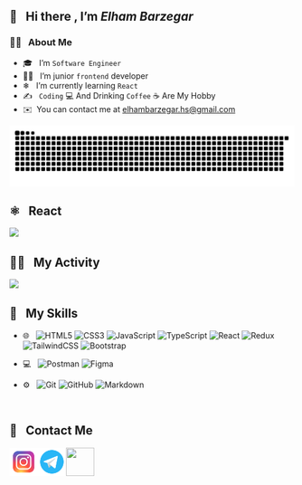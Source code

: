 ## 🙌 &nbsp;  Hi there , I’m   *Elham* *Barzegar* 


<h3>👨‍💻 &nbsp; About Me</h3>

- 🎓 &nbsp; I’m `Software Engineer`
- 👩🏻 &nbsp; I’m junior `frontend` developer
- ❄ &nbsp; I’m currently learning `React`
- ✍️ &nbsp; `Coding` 💻 And Drinking `Coffee` ☕ Are My Hobby
- ✉️  You can contact me at [elhambarzegar.hs@gmail.com](mailto:elhambarzegar.hs@gmail.com)



<img align="center" src="https://raw.githubusercontent.com/imrrobat/imrrobat/d1b244e170d2b75fdda3efd499eaaf163f7a617c/images/github-contribution-grid-snake.svg"/>

<br/>

  ## ⚛ &nbsp; React 

<img src="https://sariasan.com/wp-content/uploads/2021/02/word-image-16.jpeg"/>

  <br/>

## 👩‍💻 &nbsp; My Activity 
<img src="https://github-readme-stats.vercel.app/api?username=elham-barzegar&show_icons=true&theme=radical"/>

  <br/>
  
## 💪 &nbsp; My Skills 

- 🌐 &nbsp;
![HTML5](https://img.shields.io/badge/html5-%23E34F26.svg?style=for-the-badge&logo=html5&logoColor=white)
![CSS3](https://img.shields.io/badge/css3-%231572B6.svg?style=for-the-badge&logo=css3&logoColor=white)
![JavaScript](https://img.shields.io/badge/javascript-%23323330.svg?style=for-the-badge&logo=javascript&logoColor=%23F7DF1E)
![TypeScript](https://img.shields.io/badge/typescript-%23007ACC.svg?style=for-the-badge&logo=typescript&logoColor=white) 
![React](https://img.shields.io/badge/react-%2320232a.svg?style=for-the-badge&logo=react&logoColor=%2361DAFB) 
![Redux](https://img.shields.io/badge/redux-%23593d88.svg?style=for-the-badge&logo=redux&logoColor=white) 
![TailwindCSS](https://img.shields.io/badge/tailwindcss-%2338B2AC.svg?style=for-the-badge&logo=tailwind-css&logoColor=white)
![Bootstrap](https://img.shields.io/badge/-Bootstrap-333333?style=flat&logo=bootstrap&logoColor=563D7C)

- 💻 &nbsp;
![Postman](https://img.shields.io/badge/Postman-FF6C37?style=for-the-badge&logo=postman&logoColor=white)
![Figma](https://img.shields.io/badge/figma-%23F24E1E.svg?style=for-the-badge&logo=figma&logoColor=white)

- ⚙️ &nbsp;
![Git](https://img.shields.io/badge/-Git-333333?style=flat&logo=git)
![GitHub](https://img.shields.io/badge/-GitHub-333333?style=flat&logo=github)
![Markdown](https://img.shields.io/badge/-Markdown-333333?style=flat&logo=markdown)




<br/>

## 📱 &nbsp; Contact Me 
<a href="https://instagram.com/elham_ehs549"><img width="50px" height="50px" align="left" src="https://github.com/sabzlearn-ir/sabzlearn-ir/blob/main/icons8-instagram-96.png?raw=true" alt="Instagram" /></a>
<a href="https://github.com/elham-barzegar" rel="noreferrer"><img src="https://img.icons8.com/?size=100&id=52539&format=png&color=000000" width="50px" height="50px" /></a>
<a href="https://t.me/elham_hasti"><img width="50px" height="50px"  align="left" src="https://github.com/sabzlearn-ir/sabzlearn-ir/blob/main/icons8-telegram-96.png?raw=true" alt="Telegram"/></a>


